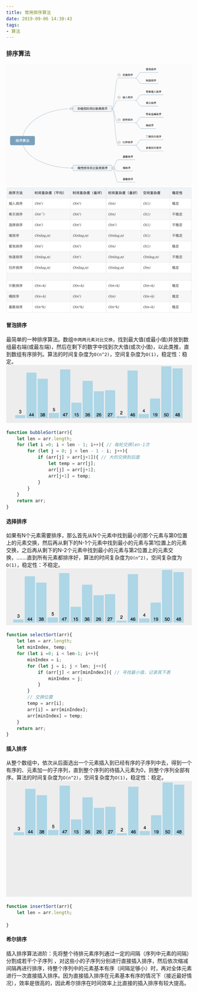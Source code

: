 ```yaml
---
title: 常用排序算法
date: 2019-09-06 14:30:43
tags:
- 算法
---
```

### 排序算法
![排序算法](../images/paixu.png)
![排序复杂度](../images/fuzadu.png)
#### 冒泡排序
最简单的一种排序算法。数组`中两两元素对比交换`，找到最大值(或最小值)并放到数组最右端(或最左端)，然后在剩下的数字中找到次大值(或次小值)，以此类推，直到数组有序排列。算法的时间复杂度为`O(n^2)`，空间复杂度为`O(1)`，稳定性：稳定。
![冒泡排序](../images/maopao.gif)
``` js
function bubbleSort(arr){
    let len = arr.length;
    for (let i =0; i < len - 1; i++){ // 每轮交换len-1次
        for (let j = 0; j < len - 1 - i; j++){ 
            if (arr[j] > arr[j+1]){ // 大的交换到后面
                let temp = arr[j];
                arr[j] = arr[j+1];
                arr[j+1] = temp;
            }
        }
    }
    return arr;
}
```
#### 选择排序
如果有N个元素需要排序，那么首先从N个元素中找到最小的那个元素与第0位置上的元素交换，然后再从剩下的N-1个元素中找到最小的元素与第1位置上的元素交换，之后再从剩下的N-2个元素中找到最小的元素与第2位置上的元素交换，.......直到所有元素都排序好，算法的时间复杂度为`O(n^2)`，空间复杂度为`O(1)`，稳定性：不稳定。
![选择排序](../images/xuanze.gif)
``` js
function selectSort(arr){
    let len = arr.length;
    let minIndex, temp; 
    for (let i =0; i < len-1; i++){ 
        minIndex = i;
        for (let j = i; j < len; j++){
            if (arr[j] < arr[minIndex]){ // 寻找最小值，记录其下表
                minIndex = j;
            }
        }
        // 交换位置
        temp = arr[i];
        arr[i] = arr[minIndex];
        arr[minIndex] = temp;
    }
    return arr;
}
```
#### 插入排序
从整个数组中，依次从后面选出一个元素插入到已经有序的子序列中去，得到一个有序的、元素加一的子序列，直到整个序列的待插入元素为0，则整个序列全部有序。算法的时间复杂度为`O(n^2)`，空间复杂度为`O(1)`，稳定性：稳定。
![插入排序](../images/charu.gif)
``` js
function insertSort(arr){
    let len = arr.length;

}
```
#### 希尔排序
插入排序算法进阶：先将整个待排元素序列通过一定的间隔（序列中元素的间隔）分割成若干个子序列 ，对这些小的子序列分别进行直接插入排序，然后依次缩减间隔再进行排序，待整个序列中的元素基本有序（间隔足够小）时，再对全体元素进行一次直接插入排序。因为直接插入排序在元素基本有序的情况下（接近最好情况），效率是很高的，因此希尔排序在时间效率上比直接的插入排序有较大提高。


